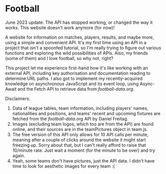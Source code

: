 # Football

June 2023 update: The API has stopped working, or changed the way it works. This website doesn't work anymore (for now)!

A website for information on matches, players, results, and maybe more, using a simple and convenient API.
It's my first time using an API in a project that isn't a spoonfed tutorial, so I'm really trying to figure out various functions and exploring the wild possibilities of APIs. Also, my friends (some of them) and I love football, so why not, right?

This project let me experience first-hand how it's like working with an external API, including key authorisation and documentation reading to determine URL paths. I also got to implement my recently-acquired knowledge on asynchronous JavaScript and its event loop, using Async-Await and the Fetch API to retrieve data from _football-data.org_.

Disclaimers:
1) Data of league tables, team information, including players' names, nationalities and positions, and teams' recent and upcoming fixtures are fetched from the _football-data.org_ API by Daniel Freitag.
2) Images (excluding team logos, which too are from the API) are found online, and their sources are in the teamPictures object in team.js.
3) The free version of this API only allows for 10 API calls per minute, meaning after a couple of clicks around the website it might start freezing up. Sorry about that, but I can't really afford to raise that 10/minute rate. Just wait a moment (for the minute to be over) and try again.
4) Yeah, some teams don't have pictures, just the API data. I didn't have time to look for aesthetic images for every team :(
